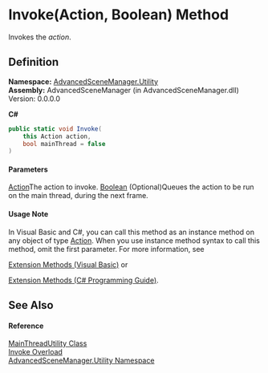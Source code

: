 # Invoke(Action, Boolean) Method

Invokes the _action_.

## Definition

**Namespace:** [AdvancedSceneManager.Utility](N_AdvancedSceneManager_Utility.md)\
**Assembly:** AdvancedSceneManager (in AdvancedSceneManager.dll) Version: 0.0.0.0

**C#**

```c#
public static void Invoke(
	this Action action,
	bool mainThread = false
)
```

#### Parameters

&#x20; [Action](https://learn.microsoft.com/dotnet/api/system.action)The action to invoke.  [Boolean](https://learn.microsoft.com/dotnet/api/system.boolean)  (Optional)Queues the action to be run on the main thread, during the next frame.

#### Usage Note

In Visual Basic and C#, you can call this method as an instance method on any object of type [Action](https://learn.microsoft.com/dotnet/api/system.action). When you use instance method syntax to call this method, omit the first parameter. For more information, see

[Extension Methods (Visual Basic)](https://docs.microsoft.com/dotnet/visual-basic/programming-guide/language-features/procedures/extension-methods) or

[Extension Methods (C# Programming Guide)](https://docs.microsoft.com/dotnet/csharp/programming-guide/classes-and-structs/extension-methods).

## See Also

#### Reference

[MainThreadUtility Class](T_AdvancedSceneManager_Utility_MainThreadUtility.md)\
[Invoke Overload](Overload_AdvancedSceneManager_Utility_MainThreadUtility_Invoke.md)\
[AdvancedSceneManager.Utility Namespace](N_AdvancedSceneManager_Utility.md)
